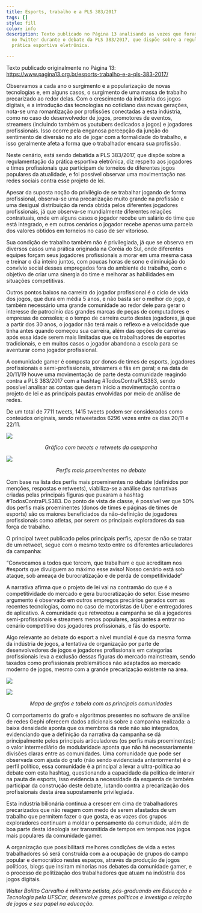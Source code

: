 ```yaml
---
title: Esports, trabalho e a PLS 383/2017
tags: []
style: fill
color: info
description: Texto publicado no Página 13 analisando as vozes que foram mais ativas
  no Twitter durante o debate da PLS 383/2017, que dispõe sobre a regulamentação da
  prática esportiva eletrônica.

---
```

Texto publicado originalmente no Página 13: https://www.pagina13.org.br/esports-trabalho-e-a-pls-383-2017/

Observamos a cada ano o surgimento e a popularização de novas tecnologias e, em alguns casos, o surgimento de uma massa de trabalho precarizado ao redor delas. Com o crescimento da indústria dos jogos digitais, e a introdução das tecnologias no cotidiano das novas gerações, nota-se uma romantização por profissões conectadas a esta indústria, como no caso do desenvolvedor de jogos, promotores de eventos, streamers (incluindo também os youtubers dedicados a jogos) e jogadores profissionais. Isso ocorre pela enganosa percepção da junção do sentimento de diversão no ato de jogar com a formalidade do trabalho, e isso geralmente afeta a forma que o trabalhador encara sua profissão.

Neste cenário, está sendo debatida a PLS 383/2017, que dispõe sobre a regulamentação da prática esportiva eletrônica, diz respeito aos jogadores e times profissionais que participam de torneios de diferentes jogos populares da atualidade, e foi possível observar uma movimentação nas redes sociais contra esse projeto de lei.

Apesar da suposta noção do privilégio de se trabalhar jogando de forma profissional, observa-se uma precarização muito grande na profissão e uma desigual distribuição da renda obtida pelos diferentes jogadores profissionais, já que observa-se mundialmente diferentes relações contratuais, onde em alguns casos o jogador recebe um salário do time que está integrado, e em outros cenários o jogador recebe apenas uma parcela dos valores obtidos em torneios no caso de ser vitorioso.

Sua condição de trabalho também não é privilegiada, já que se observa em diversos casos uma prática originada na Coréia do Sul, onde diferentes equipes forçam seus jogadores profissionais a morar em uma mesma casa e treinar o dia inteiro juntos, com poucas horas de sono e diminuição do convívio social desses empregados fora do ambiente de trabalho, com o objetivo de criar uma sinergia do time e melhorar as habilidades em situações competitivas.

Outros pontos baixos na carreira do jogador profissional é o ciclo de vida dos jogos, que dura em média 5 anos, e não basta ser o melhor do jogo, é também necessário uma grande comunidade ao redor dele para gerar o interesse de patrocínio das grandes marcas de peças de computadores e empresas de consoles; e o tempo de carreira curto destes jogadores, já que a partir dos 30 anos, o jogador não terá mais o reflexo e a velocidade que tinha antes quando começou sua carreira, além das opções de carreiras após essa idade serem mais limitadas que os trabalhadores de esportes tradicionais, e em muitos casos o jogador abandona a escola para se aventurar como jogador profissional.

A comunidade gamer é composta por donos de times de esports, jogadores profissionais e semi-profissionais, streamers e fãs em geral; e na data de 20/11/19 houve uma movimentação de parte desta comunidade reagindo contra a PLS 383/2017 com a hashtag #TodosContraPLS383, sendo possível analisar as contas que deram início a movimentação contra o projeto de lei e as principais pautas envolvidas por meio de análise de redes.

De um total de 7711 tweets, 1415 tweets podem ser considerados como conteúdos originais, sendo retweetados 6296 vezes entre os dias 20/11 e 22/11.

![](https://i.imgur.com/9jvd6CG.png)

<p style="text-align:center;"><i>Gráfico com tweets e retweets da campanha</i></p>

![](https://i.imgur.com/4AMCyKf.png)

<p style="text-align:center;"><i>Perfis mais proeminentes no debate</i></p>

Com base na lista dos perfis mais proeminentes no debate (definidos por menções, respostas e retweets), viabiliza-se a análise das narrativas criadas pelas principais figuras que puxaram a hashtag #TodosContraPLS383. Do ponto de vista de classe, é possível ver que 50% dos perfis mais proeminentes (donos de times e páginas de times de esports) são os maiores beneficiados da não-definição de jogadores profissionais como atletas, por serem os principais exploradores da sua força de trabalho.

O principal tweet publicado pelos principais perfis, apesar de não se tratar de um retweet, segue com o mesmo texto entre os diferentes articuladores da campanha:

“Convocamos a todos que torcem, que trabalham e que acreditam nos #esports que divulguem ao máximo esse aviso! Nosso cenário está sob ataque, sob ameaça de burocratização e de perda de competitividade”

A narrativa afirma que o projeto de lei vai na contramão do que é a competitividade do mercado e gera burocratização do setor. Esse mesmo argumento é observado em outros empregos precários gerados com as recentes tecnologias, como no caso de motoristas de Uber e entregadores de aplicativo. A comunidade que retweetou a campanha se dá a jogadores semi-profissionais e streamers menos populares, aspirantes a entrar no cenário competitivo dos jogadores profissionais, e fãs do esporte.

Algo relevante ao debate do esport a nível mundial é que da mesma forma da indústria de jogos, a tentativa de organização por parte de desenvolvedores de jogos e jogadores profissionais em categorias profissionais leva a exclusão dessas figuras do mercado mainstream, sendo taxados como profissionais problemáticos não adaptados ao mercado moderno de jogos, mesmo com a grande precarização existente na área.

![](https://i.imgur.com/7pJIMah.png)

![](https://i.imgur.com/4AMCyKf.png)

<p style="text-align:center;"><i>Mapa de grafos e tabela com as principais comunidades</i></p>

O comportamento do grafo e algoritmos presentes no software de análise de redes Gephi oferecem dados adicionais sobre a campanha realizada: a baixa densidade aponta que os membros da rede não são integrados, evidenciando que a definição da narrativa da campanha se dá principalmente pelos principais articuladores (os perfis mais proeminentes); o valor intermediário de modularidade aponta que não há necessariamente divisões claras entre as comunidades. Uma comunidade que pode ser observada com ajuda do grafo (não sendo evidenciada anteriormente) é o perfil político, essa comunidade é a principal a levar a ultra-política ao debate com esta hashtag, questionando a capacidade da política de intervir na pauta de esports, isso evidencia a necessidade da esquerda de também participar da construção deste debate, lutando contra a precarização dos profissionais desta área supostamente privilegiada.

Esta indústria bilionária continua a crescer em cima de trabalhadores precarizados que não reagem com medo de serem afastados de um trabalho que permitem fazer o que gosta, e as vozes dos grupos exploradores continuam a moldar o pensamento da comunidade, além de boa parte desta ideologia ser transmitida de tempos em tempos nos jogos mais populares da comunidade gamer.

A organização que possibilitará melhores condições de vida a estes trabalhadores só será construída com a a ocupação de grupos do campo popular e democrático nestes espaços, através da produção de jogos políticos, blogs que insiram minorias nos debates da comunidade gamer, e o processo de politização dos trabalhadores que atuam na indústria dos jogos digitais.

_Walter Bolitto Carvalho é militante petista, pós-graduando em Educação e Tecnologia pela UFSCar, desenvolve games políticos e investiga a relação de jogos e seu papel na educação._
